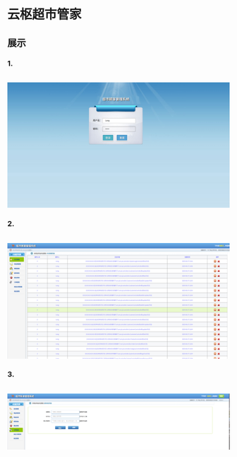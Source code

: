 # 云枢超市管家
## 展示
### 1.
&nbsp;&nbsp;&nbsp;&nbsp;&nbsp;&nbsp;&nbsp;&nbsp;&nbsp;&nbsp;&nbsp;&nbsp;&nbsp;&nbsp;&nbsp;&nbsp;![登录界面](./img/1.png)
### 2.
&nbsp;&nbsp;&nbsp;&nbsp;&nbsp;&nbsp;&nbsp;&nbsp;&nbsp;&nbsp;&nbsp;&nbsp;&nbsp;&nbsp;&nbsp;&nbsp;![功能展示](./img/2.png)
### 3.
&nbsp;&nbsp;&nbsp;&nbsp;&nbsp;&nbsp;&nbsp;&nbsp;&nbsp;&nbsp;&nbsp;&nbsp;&nbsp;&nbsp;&nbsp;&nbsp;![功能展示](./img/3.png)
